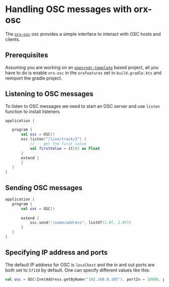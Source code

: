 
 # Handling OSC messages with orx-osc 
 
 The [`orx-osc`](https://github.com/openrndr/orx/tree/master/orx-osc) osc provides a simple interface
to interact with OSC hosts and clients.  
 
 ## Prerequisites 
 
 Assuming you are working on an [`openrndr-template`](https://github.com/openrndr/openrndr-template) based
project, all you have to do is enable `orx-osc` in the `orxFeatures`
 set in `build.gradle.kts` and reimport the gradle project. 
 
 ## Listening to OSC messages 
 
 To listen to OSC messages we need to start an OSC server and use `listen` function to install listeners 
 
 ```kotlin
application {

    program {
        val osc = OSC()
        osc.listen("/live/track/2") {
            // -- get the first value
            val firstValue = it[0] as Float
        }
        extend {
        }
    }
}
``` 
 
 ## Sending OSC messages 
 
 ```kotlin
application {
    program {
        val osc = OSC()
        
        extend {
            osc.send("/some/address", listOf(1.0f, 2.0f))
        }
    }
}
``` 
 
 ## Specifying IP address and ports 
 
 The default IP address for OSC is `localhost` and the in and out
        ports are both set to `57110` by default. One can specify different
        values like this: 
 
 ```kotlin
val osc = OSC(InetAddress.getByName("192.168.0.105"), portIn = 10000, portOut = 12000)
``` 
